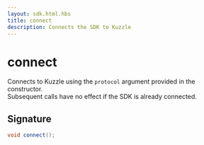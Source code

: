 ```yaml
---
layout: sdk.html.hbs
title: connect
description: Connects the SDK to Kuzzle
---
```


# connect

Connects to Kuzzle using the `protocol` argument provided in the constructor.  
Subsequent calls have no effect if the SDK is already connected.

## Signature

```cpp
void connect();
```

